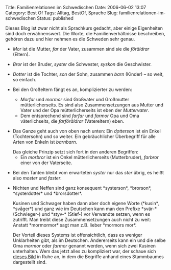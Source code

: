 Title: Familienrelationen im Schwedischen
Date: 2006-06-02 13:07
Category: Best Of
Tags: Alltag, BestOf, Sprache
Slug: familienrelationen-im-schwedischen
Status: published

Dieses Blog ist zwar nicht als Sprachkurs gedacht, aber einige
Eigenheiten sind doch erwähnenswert. Die Worte, die Familienverhältnisse
beschreiben, gehören dazu und hier nehmen es die Schweden sehr genau.

-   *Mor* ist die Mutter, *far* der Vater, zusammen sind sie die
    *föräldrar* (Eltern).
-   *Bror* ist der Bruder, *syster* die Schwester, *syskon* die
    Geschwister.
-   *Dotter* ist die Tochter, *son* der Sohn, zusammen *barn* (Kinder) –
    so weit, so einfach.
-   Bei den Großeltern fängt es an, komplizierter zu werden:
    -   *Morfar* und *mormor* sind Großvater und Großmutter
        mütterlicherseits. Es sind also Zusammensetzungen aus Mutter und
        Vater und der Opa mütterlicherseits ist eben der *Muttervater*.
    -   Dem entsprechend sind *farfar* und *farmor* Opa und Oma
        väterlichseits, die *farföräldrar* (Vatereltern) eben.

-   Das Ganze geht auch von oben nach unten: Ein *dotterson* ist ein
    Enkel (Tochtersohn) und so weiter. Ein gebräuchlicher Überbegriff
    für alle Arten von Enkeln ist *barnbarn*.

    </p>
    Das gleiche Prinzip setzt sich fort in den anderen Begriffen:

    -   Ein *morbror* ist ein Onkel mütterlicherseits (Mutterbruder),
        *farbror* einer von der Vaterseite.
-   Bei den Tanten bleibt vom erwarteten *syster* nur das *ster* übrig,
    es heißt also *moster* und *faster*.

<ul>
<li>
Nichten und Neffen sind ganz konsequent *systerson*, *brorson*,
*systerdotter* und *brorsdotter*.

</p>
Kusinen und Schwager haben dann aber doch eigene Worte (*kusin*,
*svåger*) und ganz wie im Deutschen kann man den Prefixe *svär-*
(Schwieger-) und *styv-* (Stief-) vor Verwandte setzen, wenn es
zutrifft. Man treibt diese Zusammensetzungen auch nicht zu weit: Anstatt
*mormormor* sagt man z.B. lieber *mormors mor*.

Der Vorteil dieses Systems ist offensichtlich, dass es weniger
Unklarheiten gibt, als im Deutschen. Andererseits kann ein und die selbe
Oma *mormor* oder *farmor* genannt werden, wenn sich zwei Kusinen
unterhalten. Wem das jetzt alles zu kompliziert war, der schaue sich
[dieses Bild](http://lexikon.nada.kth.se/bilder/teman/tema01.JPG) in
Ruhe an, in dem die Begriffe anhand eines Stammbaumes dargestellt sind.

